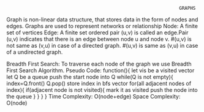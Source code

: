                                                                    GRAPHS


Graph is non-linear data structure, that stores data in the form of nodes and edges. Graphs are used to represent networks or relationship 
Node: A finite set of vertices 
Edge: A finite set ordered pair (u,v) is called an edge.Pair (u,v) indicates that there is an edge between node u and node v.
#(u,v) is not same as (v,u) in case of a directed graph.
#(u,v) is same as (v,u) in case of a undirected graph.

Breadth First Search: To traverse each node of the graph we use Breadth First Search Algorithm.
                      Pseudo Code:
                            function(){
                                let vis be a visited vector 
                                let Q be a queue
                                push the start node into Q
                                while(Q is not empty){
                                    index=Q.front()
                                    Q.pop()
                                    store index in bfs vector
                                    for(all adjacent nodes of index){
                                        if(adjacent node is not visited){
                                            mark it as visited
                                            push the node into the queue
                                        }
                                    }
                                }
                            }
                      Time Complexity: O(node+edge)
                      Space Complexity: O(node)
